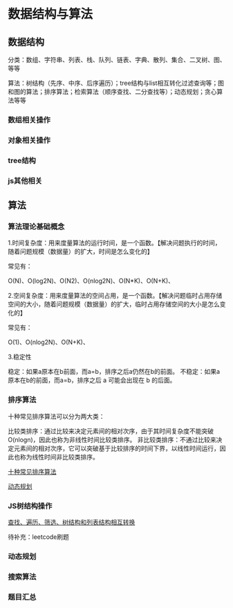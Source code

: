 # 数据结构与算法

## 数据结构

分类：数组、字符串、列表、栈、队列、链表、字典、散列、集合、二叉树、图、等等

算法：树结构（先序、中序、后序遍历）；tree结构与list相互转化过滤查询等；图和图的算法；排序算法；检索算法（顺序查找、二分查找等）；动态规划；贪心算法等等

### 数组相关操作

### 对象相关操作

### tree结构

### js其他相关


## 算法

### 算法理论基础概念

1.时间复杂度：用来度量算法的运行时间，是一个函数。【解决问题执行的时间，随着问题规模（数据量）的扩大，时间是怎么变化的】

常见有：

O(N)、O(log2N)、O(N2)、O(nlog2N)、O(N*K)、O(N+K)、

2.空间复杂度：用来度量算法的空间占用，是一个函数。【解决问题临时占用存储空间的大小，随着问题规模（数据量）的扩大，临时占用存储空间的大小是怎么变化的】

常见有：

O(1)、O(nlog2N)、O(N+K)、

3.稳定性

稳定：如果a原本在b前面，而a=b，排序之后a仍然在b的前面。
不稳定：如果a原本在b的前面，而a=b，排序之后 a 可能会出现在 b 的后面。

### 排序算法

十种常见排序算法可以分为两大类：

比较类排序：通过比较来决定元素间的相对次序，由于其时间复杂度不能突破O(nlogn)，因此也称为非线性时间比较类排序。
非比较类排序：不通过比较来决定元素间的相对次序，它可以突破基于比较排序的时间下界，以线性时间运行，因此也称为线性时间非比较类排序。 

[十种常见排序算法](algorithm/排序算法.md)

[动态规划](algorithm/动态规划.md)

### JS树结构操作

[查找、遍历、筛选、树结构和列表结构相互转换](https://wintc.top/article/20)

待补充：leetcode刷题

### 动态规划

### 搜索算法

### 题目汇总


